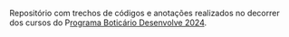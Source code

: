 Repositório com trechos de códigos e anotações realizados no decorrer dos cursos do P[rograma Boticário Desenvolve 2024](https://desenvolve.grupoboticario.com.br/). 
